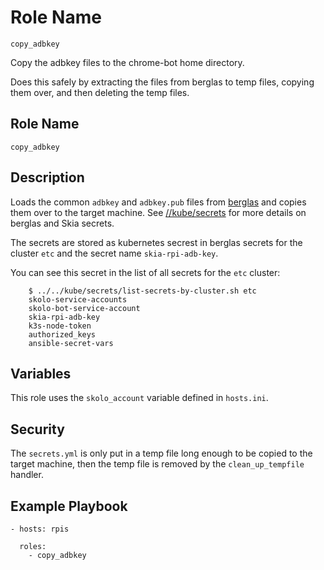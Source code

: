 # Role Name

`copy_adbkey`

Copy the adbkey files to the chrome-bot home directory.

Does this safely by extracting the files from berglas to temp files, copying
them over, and then deleting the temp files.

## Role Name

`copy_adbkey`

## Description

Loads the common `adbkey` and `adbkey.pub` files from
[berglas](https://github.com/GoogleCloudPlatform/berglas) and copies them over
to the target machine. See
[//kube/secrets](https://skia.googlesource.com/buildbot/+/refs/heads/main/kube/secrets/)
for more details on berglas and Skia secrets.

The secrets are stored as kubernetes secrest in berglas secrets for the cluster
`etc` and the secret name `skia-rpi-adb-key`.

You can see this secret in the list of all secrets for the `etc` cluster:

        $ ../../kube/secrets/list-secrets-by-cluster.sh etc
        skolo-service-accounts
        skolo-bot-service-account
        skia-rpi-adb-key
        k3s-node-token
        authorized_keys
        ansible-secret-vars

## Variables

This role uses the `skolo_account` variable defined in `hosts.ini`.

## Security

The `secrets.yml` is only put in a temp file long enough to be copied to the
target machine, then the temp file is removed by the `clean_up_tempfile`
handler.

## Example Playbook

    - hosts: rpis

      roles:
        - copy_adbkey
